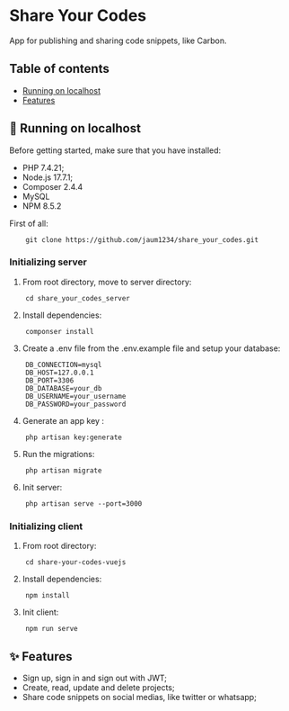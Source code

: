 # Share Your Codes
App for publishing and sharing code snippets, like Carbon.

## Table of contents
- [Running on localhost](#🚀-running-on-localhost)
- [Features](#✨-features)

## 🚀 Running on localhost
Before getting started, make sure that you have installed:
- PHP 7.4.21;
- Node.js 17.7.1;
- Composer 2.4.4
- MySQL
- NPM 8.5.2

First of all:
```
    git clone https://github.com/jaum1234/share_your_codes.git
```

### Initializing server
1. From root directory, move to server directory:
```
    cd share_your_codes_server
```

2. Install dependencies:
```
    componser install
```

3. Create a .env file from the .env.example file and setup your database:
```
    DB_CONNECTION=mysql
    DB_HOST=127.0.0.1
    DB_PORT=3306
    DB_DATABASE=your_db
    DB_USERNAME=your_username
    DB_PASSWORD=your_password
```

4. Generate an app key :
```
    php artisan key:generate
```

5. Run the migrations: 
```
    php artisan migrate
```

6. Init server:
```
    php artisan serve --port=3000
```

### Initializing client
1. From root directory:
```
    cd share-your-codes-vuejs
```

2. Install dependencies:
```
    npm install
```

3. Init client:
```
    npm run serve
```

## ✨ Features
- Sign up, sign in and sign out with JWT;
- Create, read, update and delete projects;
- Share code snippets on social medias, like twitter or whatsapp;
